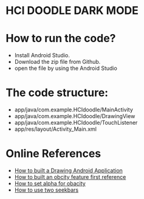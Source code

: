 # HCI DOODLE DARK MODE
# How to run the code? 
* Install Android Studio. 
* Download the zip file from Github.
* open the file by using the Android Studio

# The code structure: 
* app/java/com.example.HCIdoodle/MainActivity 
* app/java/com.example.HCIdoodle/DrawingView
* app/java/com.example.HCIdoodle/TouchListener
* app/res/layout/Activity_Main.xml 

# Online References
* [How to built a Drawing Android Application](https://dragosholban.com/2018/04/21/how-to-build-a-drawing-android-app/)
* [How to built an obcity feature first reference](http://android-er.blogspot.com/2015/02/set-opacity-alpha-of-imageview-and.html)
* [How to set alpha for obacity](https://riptutorial.com/android/example/16540/set-alpha)
* [How to use two seekbars](https://stackoverflow.com/questions/60116432/how-to-work-with-two-or-more-seek-bars-on-android)
